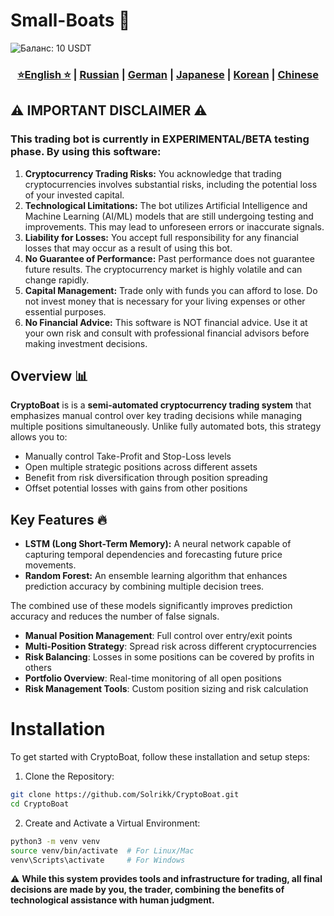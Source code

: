 # Small-Boats 🚀

![Баланс: 10 USDT](https://s3.timeweb.cloud/68597a50-pictrace/photo_2024-11-12_03-23-43.jpg)

<div align="center">
  <h3>
    <a href="https://github.com/Solrikk/CryptoBoat/blob/main/README.md">⭐English ⭐</a> |
    <a href="https://github.com/Solrikk/CryptoBoat/blob/main/docs/readme/README_RU.md">Russian</a> |
    <a href="https://github.com/Solrikk/CryptoBoat/blob/main/docs/readme/README_GE.md">German</a> |
    <a href="https://github.com/Solrikk/CryptoBoat/blob/main/docs/readme//README_JP.md">Japanese</a> |
    <a href="https://github.com/Solrikk/CryptoBoat/blob/main/docs/readme/README_KR.md">Korean</a> |
    <a href="https://github.com/Solrikk/CryptoBoat/blob/main/docs/readme/README_CN.md">Chinese</a>
  </h3>
</div>

## ⚠️ IMPORTANT DISCLAIMER ⚠️
### This trading bot is currently in EXPERIMENTAL/BETA testing phase. By using this software:
1. **Cryptocurrency Trading Risks:** You acknowledge that trading cryptocurrencies involves substantial risks, including the potential loss of your invested capital.
2. **Technological Limitations:** The bot utilizes Artificial Intelligence and Machine Learning (AI/ML) models that are still undergoing testing and improvements. This may lead to unforeseen errors or inaccurate signals.
3. **Liability for Losses:** You accept full responsibility for any financial losses that may occur as a result of using this bot.
4. **No Guarantee of Performance:** Past performance does not guarantee future results. The cryptocurrency market is highly volatile and can change rapidly.
5. **Capital Management:** Trade only with funds you can afford to lose. Do not invest money that is necessary for your living expenses or other essential purposes.
6. **No Financial Advice:** This software is NOT financial advice. Use it at your own risk and consult with professional financial advisors before making investment decisions.

## Overview 📊

**CryptoBoat** is is a **semi-automated cryptocurrency trading system** that emphasizes manual control over key trading decisions while managing multiple positions simultaneously. Unlike fully automated bots, this strategy allows you to:

- Manually control Take-Profit and Stop-Loss levels
- Open multiple strategic positions across different assets
- Benefit from risk diversification through position spreading
- Offset potential losses with gains from other positions

## Key Features 🔥

- **LSTM (Long Short-Term Memory):** A neural network capable of capturing temporal dependencies and forecasting future price movements.
- **Random Forest:** An ensemble learning algorithm that enhances prediction accuracy by combining multiple decision trees.
  
The combined use of these models significantly improves prediction accuracy and reduces the number of false signals.

- **Manual Position Management**: Full control over entry/exit points
- **Multi-Position Strategy**: Spread risk across different cryptocurrencies
- **Risk Balancing**: Losses in some positions can be covered by profits in others
- **Portfolio Overview**: Real-time monitoring of all open positions
- **Risk Management Tools**: Custom position sizing and risk calculation

# Installation
To get started with CryptoBoat, follow these installation and setup steps:

1. Clone the Repository:
```bash
git clone https://github.com/Solrikk/CryptoBoat.git
cd CryptoBoat
```
2. Create and Activate a Virtual Environment:
```bash
python3 -m venv venv
source venv/bin/activate  # For Linux/Mac
venv\Scripts\activate     # For Windows
```
⚠️ **While this system provides tools and infrastructure for trading, all final decisions are made by you, the trader, combining the benefits of technological assistance with human judgment.**

